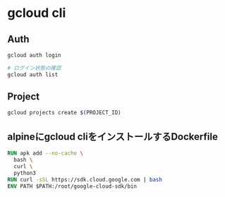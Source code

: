 # gcloud cli

## Auth

```sh
gcloud auth login

# ログイン状態の確認
gcloud auth list
```

## Project

```sh
gcloud projects create $(PROJECT_ID)
```

## alpineにgcloud cliをインストールするDockerfile

```Dockerfile
RUN apk add --no-cache \
  bash \
  curl \
  python3
RUN curl -sSL https://sdk.cloud.google.com | bash
ENV PATH $PATH:/root/google-cloud-sdk/bin
```
